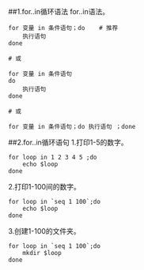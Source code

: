 ##1.for..in循环语法
for..in语法。
```
for 变量 in 条件语句；do    # 推荐
    执行语句
done

# 或

for 变量 in 条件语句
do
    执行语句
done 

# 或

for 变量 in 条件语句；do 执行语句 ；done 
```

##2.for..in循环语句
1.打印1-5的数字。

```
for loop in 1 2 3 4 5 ;do
    echo $loop
done 
```
2.打印1-100间的数字。
```
for loop in `seq 1 100`;do
    echo $loop
done 
```
3.创建1-100的文件夹。
```
for loop in `seq 1 100`;do
    mkdir $loop
done
```

